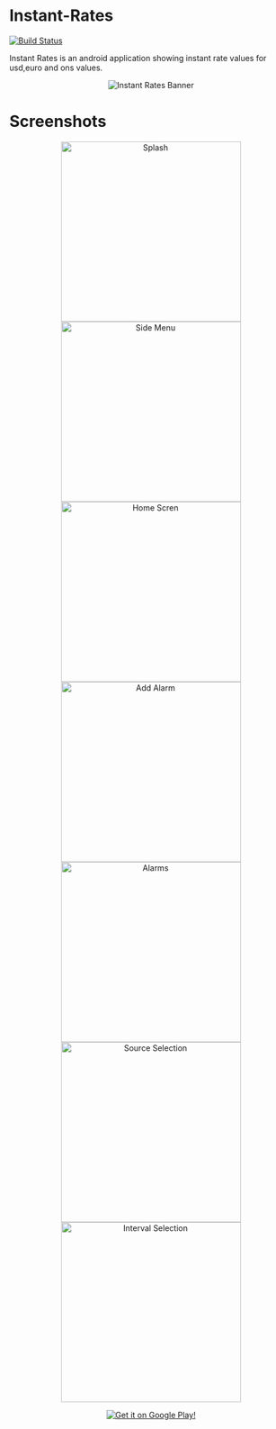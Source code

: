 # Instant-Rates

[![Build Status](https://circleci.com/gh/erdemolkun/instant-rates/tree/develop.svg?style=svg&circle-token=d5a3f1af3682243f009a38be72ef8ff94a51a946)](https://circleci.com/gh/erdemolkun/instant-rates/tree/develop)

Instant Rates is an android application showing instant rate values for usd,euro and ons values.

<p align="center">
    <img src="playstore/banner_1024_500.png" alt="Instant Rates Banner"/>
</p>

# Screenshots


<p align="center">
    <img width=320px src="playstore/screens/splash.png" alt="Splash"/>
    <img width=320px src="playstore/screens/tr/side_menu.png" alt="Side Menu"/>
    <img width=320px src="playstore/screens/en/landing_page.png" alt="Home Scren"/>
    <img width=320px src="playstore/screens/en/alarm.png" alt="Add Alarm"/>
    <img width=320px src="playstore/screens/en/alarms.png" alt="Alarms"/>
    <img width=320px src="playstore/screens/en/source_selection.png" alt="Source Selection"/>
    <img width=320px src="playstore/screens/en/interval_selection.png" alt="Interval Selection"/>
</p>

<p align="center">
    <a href="https://play.google.com/store/apps/details?id=dynoapps.exchange_rates">
        <img src="https://play.google.com/intl/en_us/badges/images/generic/en_badge_web_generic.png" alt="Get it on Google Play!"/>
    </a>
</p>
